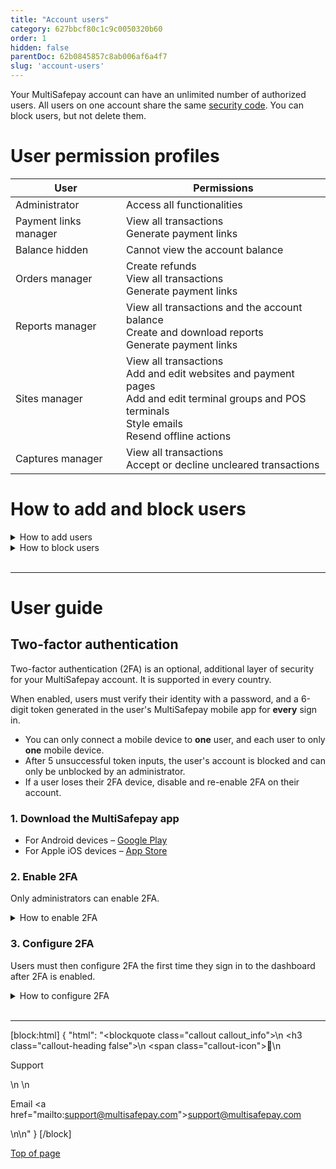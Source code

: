 ```yaml
---
title: "Account users"
category: 627bbcf80c1c9c0050320b60
order: 1
hidden: false
parentDoc: 62b0845857c8ab006af6a4f7
slug: 'account-users'
---
```


Your MultiSafepay account can have an unlimited number of authorized users. All users on one account share the same [security code](/docs/sites#site-id-api-key-and-security-code). You can block users, but not delete them.

# User permission profiles

| User | Permissions |
|---|---|
| Administrator | Access all functionalities |
| Payment links manager | View all transactions <br> Generate payment links |
| Balance hidden | Cannot view the account balance |
| Orders manager | Create refunds <br> View all transactions <br> Generate payment links |
| Reports manager | View all transactions and the account balance <br> Create and download reports <br> Generate payment links |
| Sites manager | View all transactions <br> Add and edit websites and payment pages <br> Add and edit terminal groups and POS terminals <br> Style emails <br> Resend offline actions |
| Captures manager | View all transactions <br> Accept or decline uncleared transactions |

# How to add and block users

<details id="how-to-add-users">
<summary>How to add users</summary>
<br>

1. Sign in to your <a href="https://merchant.multisafepay.com" target="_blank">MultiSafepay dashboard</a> <i class="fa fa-external-link" style="font-size:12px;color:#8b929e"></i>.
2. Go to **Settings** > **Account users**.
3. Click **Add new user**.
4. Enter the new user's:  
    - Username
    - Full name
    - Password
    - Email address
5. From the **Status** list, select **Active**.
6. Under **Rights** on the right side of the page, select the appropriate user permissions check boxes. 
7. Click **Add user** in the top-right corner.
   ✅   The user appears under **Account users** with status **Active**.

</details>

<details id="how-to-block-users">
<summary>How to block users</summary>
<br>

1. Sign in to your <a href="https://merchant.multisafepay.com" target="_blank">MultiSafepay dashboard</a> <i class="fa fa-external-link" style="font-size:12px;color:#8b929e"></i>.
2. Go to **Settings** > **Account users**, and then click the relevant user profile.
3. On the **User profile** pages, from the **Status** list, select **Blocked**.
4. Click **Save changes**.
   ✅   The user's status under **Account users** changes to **Blocked**.

</details>

<br>

---

# User guide

## Two-factor authentication
    
Two-factor authentication (2FA) is an optional, additional layer of security for your MultiSafepay account. It is supported in every country.

When enabled, users must verify their identity with a password, and a 6-digit token generated in the user's MultiSafepay mobile app for **every** sign in.

- You can only connect a mobile device to **one** user, and each user to only **one** mobile device.
- After 5 unsuccessful token inputs, the user's account is blocked and can only be unblocked by an administrator. 
- If a user loses their 2FA device, disable and re-enable 2FA on their account.

### 1. Download the MultiSafepay app

- For Android devices – <a href="https://play.google.com/store/apps/details?id=com.multisafepay.control" target="_blank">Google Play</a> <i class="fa fa-external-link" style="font-size:12px;color:#8b929e"></i>
- For Apple iOS devices – <a href="https://apps.apple.com/app/multisafepay-control/id929955963" target="_blank">App Store</a> <i class="fa fa-external-link" style="font-size:12px;color:#8b929e"></i>

### 2. Enable 2FA

Only administrators can enable 2FA.

<details id="how-to-enable-2fa">
<summary>How to enable 2FA</summary>
<br>

1. Sign in to your <a href="https://merchant.multisafepay.com" target="_blank">MultiSafepay dashboard</a> <i class="fa fa-external-link" style="font-size:12px;color:#8b929e"></i>.
2. Go to **Settings** > **Account users**.
3. Click the name of the user you want to enable 2FA for.
4. On the **User details** page, from the **Two-factor authentication** list, select **Enabled**.
5. Click **Save changes**.

</details>

### 3. Configure 2FA

Users must then configure 2FA the first time they sign in to the dashboard after 2FA is enabled.

<details id="how-to-configure-2fa">
<summary>How to configure 2FA</summary>
<br>

1.  Sign in to your <a href="https://merchant.multisafepay.com" target="_blank">MultiSafepay dashboard</a> <i class="fa fa-external-link" style="font-size:12px;color:#8b929e"></i> on your laptop or PC.  
A dialog requesting a 6-digit token appears.
2. In the MultiSafepay app,  tap **More** in the bottom-right corner.
3. Tap **Authenticator**.
4. Copy the 6-digit token (remains visible for 30 seconds) from your mobile device to the 2FA dialog on your computer or laptop.

</details>
<br>

---

[block:html]
{
  "html": "<blockquote class=\"callout callout_info\">\n    <h3 class=\"callout-heading false\">\n        <span class=\"callout-icon\">💬</span>\n        <p>Support</p>\n    </h3>\n    <p>Email <a href=\"mailto:support@multisafepay.com\">support@multisafepay.com</a></p>\n</blockquote>\n"
}
[/block]

[Top of page](#)